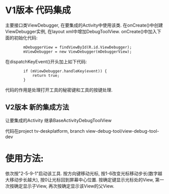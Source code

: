 # V1版本 代码集成
主要接口类ViewDebugger, 在要集成的Activity中使用该类. 在onCreate()中创建ViewDebugger实例, 在layout xml中增加DebugToolView. onCreate()中加入下面的初始化代码:
```
        mDebuggerView = findViewById(R.id.ViewDebugger);
        mViewDebugger = new ViewDebugger(mDebuggerView);
```

在dispatchKeyEvent()开头加上如下代码:
```
        if (mViewDebugger.handleKey(event)) {
            return true;
        }
```
代码的作用是处理打开工具的秘密键和工具的按键处理.

## V2版本 新的集成方法
让要集成的Activity 继承BaseActivityDebugToolView

代码在project tv-deskplatform, branch view-debug-tool/view-debug-tool-dev

# 使用方法:
依次按"2-5-9-1"启动该工具.
按方向键移动光标, 按1-6改变光标移动步长(数字越大移动步长越大), 按0让光标回到屏幕中心位置. 按确定键显示光标处的View, 第一次按确定显示子View, 再次按确定显示该View的父View.
